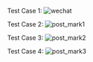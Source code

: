 Test Case 1:
![wechat](https://mmbiz.qlogo.cn/mmbiz_png/Z6bicxIx5naK3giaeiaZSkoPXHyciabECXKfBsZrLo3614gicicCF8jzVWoDlO6rYXSvgfnRnlnWx2qUDLN02nFzg3Pg/640?wx_fmt=png&tp=webp&wxfrom=5&wx_lazy=1&wx_co=1&retryload=2)

Test Case 2:
![post_mark1](https://cdn.nlark.com/yuque/0/2021/webp/396745/1639464187563-0de4b9a4-7d0d-4824-97d0-d05b8dfc3ef6.webp?x-oss-process=image%2Fresize%2Cw_750%2Climit_0)

Test Case 3:
![post_mark2](https://img-blog.csdnimg.cn/20201014180756918.png#adfd=2323&sfsf=3434)

Test Case 4:
![post_mark3](https://img-blog.csdnimg.cn/img_convert/8b41b77b8440b5b123dc8f2d4462ba10.png#adfd=2323&sfsf=3434?x-oss-process=image%2Fresize%2Cw_750%2Climit_0)